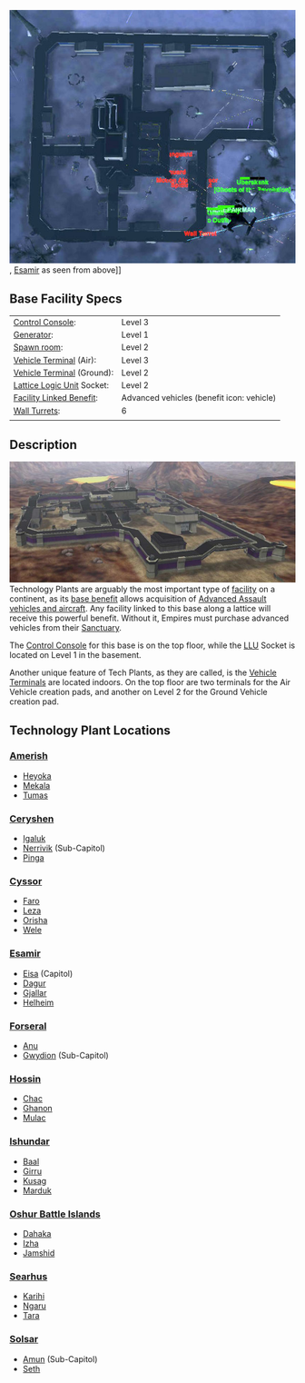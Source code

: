![](../images/Dagur_overhead.jpg "fig:Dagur_overhead.jpg"), [Esamir](Esamir.md)
as seen from above\]\]

## Base Facility Specs

|                                                                       |                                           |
| --------------------------------------------------------------------- | ----------------------------------------- |
| [Control Console](../locations/Control_Console.md):                                | Level 3                                   |
| [Generator](../items/Generator.md):                                   | Level 1                                   |
| [Spawn room](Spawn_Room.md):                                          | Level 2                                   |
| [Vehicle Terminal](../locations/Vehicle_Terminal.md) (Air):                        | Level 3                                   |
| [Vehicle Terminal](../locations/Vehicle_Terminal.md) (Ground):                     | Level 2                                   |
| [Lattice Logic Unit](../terminology/Lattice_Logic_Unit.md) Socket:    | Level 2                                   |
| [Facility Linked Benefit](../terminology/Facility_Linked_Benefit.md): | Advanced vehicles (benefit icon: vehicle) |
| [Wall Turrets](../items/Phalanx.md):                                  | 6                                         |
|                                                                       |                                           |

## Description

![](../images/Techplant.jpg "fig:Techplant.jpg") Technology Plants are arguably
the most important type of [facility](Facilities.md) on a continent, as its
[base benefit](../terminology/Facility_Linked_Benefit.md) allows acquisition of
[Advanced Assault vehicles and aircraft](../vehicles/Advanced_Assault_vehicles.md).
Any facility linked to this base along a lattice will receive this powerful
benefit. Without it, Empires must purchase advanced vehicles from their
[Sanctuary](../locations/Sanctuary.md).

The [Control Console](../locations/Control_Console.md) for this base is on the top floor,
while the [LLU](../terminology/Lattice_Logic_Unit.md) Socket is located on Level
1 in the basement.

Another unique feature of Tech Plants, as they are called, is the
[Vehicle Terminals](../locations/Vehicle_Terminal.md) are located indoors. On the top floor
are two terminals for the Air Vehicle creation pads, and another on Level 2 for
the Ground Vehicle creation pad.

## Technology Plant Locations

### [Amerish](Amerish.md)

- [Heyoka](../facilities/Heyoka.md)
- [Mekala](../facilities/Mekala.md)
- [Tumas](../facilities/Tumas.md)

### [Ceryshen](Ceryshen.md)

- [Igaluk](../facilities/Igaluk.md)
- [Nerrivik](../facilities/Nerrivik.md) (Sub-Capitol)
- [Pinga](../facilities/Pinga.md)

### [Cyssor](Cyssor.md)

- [Faro](../facilities/Faro.md)
- [Leza](../facilities/Leza.md)
- [Orisha](../facilities/Orisha.md)
- [Wele](../facilities/Wele.md)

### [Esamir](Esamir.md)

- [Eisa](../facilities/Eisa.md) (Capitol)
- [Dagur](../facilities/Dagur.md)
- [Gjallar](../facilities/Gjallar.md)
- [Helheim](../facilities/Helheim.md)

### [Forseral](Forseral.md)

- [Anu](../facilities/Anu.md)
- [Gwydion](../facilities/Gwydion.md) (Sub-Capitol)

### [Hossin](Hossin.md)

- [Chac](../facilities/Chac.md)
- [Ghanon](../facilities/Ghanon.md)
- [Mulac](../facilities/Mulac.md)

### [Ishundar](Ishundar.md)

- [Baal](../facilities/Baal.md)
- [Girru](../facilities/Girru.md)
- [Kusag](../facilities/Kusag.md)
- [Marduk](../facilities/Marduk.md)

### [Oshur Battle Islands](Oshur.md)

- [Dahaka](../facilities/Dahaka.md)
- [Izha](../facilities/Izha.md)
- [Jamshid](../facilities/Jamshid.md)

### [Searhus](Searhus.md)

- [Karihi](../facilities/Karihi.md)
- [Ngaru](../facilities/Ngaru.md)
- [Tara](../facilities/Tara.md)

### [Solsar](Solsar.md)

- [Amun](../facilities/Amun.md) (Sub-Capitol)
- [Seth](../facilities/Seth.md)


